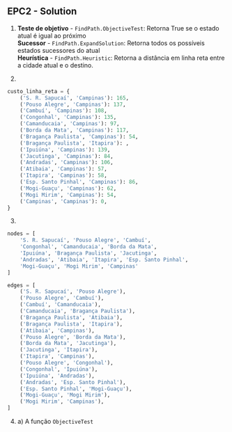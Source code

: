 ## EPC2 - Solution

1) **Teste de objetivo** - `FindPath.ObjectiveTest`: Retorna True se o estado atual é igual ao próximo\
**Sucessor** - `FindPath.ExpandSolution`: Retorna todos os possíveis estados sucessores do atual\
**Heurística** - `FindPath.Heuristic`: Retorna a distância em linha reta entre a cidade atual e o destino.

2)
```python
custo_linha_reta = {
    ('S. R. Sapucaí', 'Campinas'): 165,
    ('Pouso Alegre', 'Campinas'): 137,
    ('Cambuí', 'Campinas'): 108,
    ('Congonhal', 'Campinas'): 135,
    ('Camanducaia', 'Campinas'): 97,
    ('Borda da Mata', 'Campinas'): 117,
    ('Bragança Paulista', 'Campinas'): 54,
    ('Bragança Paulista', 'Itapira'): ,
    ('Ipuiúna', 'Campinas'): 139,
    ('Jacutinga', 'Campinas'): 84,
    ('Andradas', 'Campinas'): 106,
    ('Atibaia', 'Campinas'): 57,
    ('Itapira', 'Campinas'): 58,
    ('Esp. Santo Pinhal', 'Campinas'): 86,
    ('Mogi-Guaçu', 'Campinas'): 62,
    ('Mogi Mirim', 'Campinas'): 54,
    ('Campinas', 'Campinas'): 0,
}
```

3)
```python
nodes = [
    'S. R. Sapucaí', 'Pouso Alegre', 'Cambuí',
    'Congonhal', 'Camanducaia', 'Borda da Mata',
    'Ipuiúna', 'Bragança Paulista', 'Jacutinga',
    'Andradas', 'Atibaia', 'Itapira', 'Esp. Santo Pinhal',
    'Mogi-Guaçu', 'Mogi Mirim', 'Campinas'
]

edges = [
    ('S. R. Sapucaí', 'Pouso Alegre'),
    ('Pouso Alegre', 'Cambuí'),
    ('Cambuí', 'Camanducaia'),
    ('Camanducaia', 'Bragança Paulista'),
    ('Bragança Paulista', 'Atibaia'),
    ('Bragança Paulista', 'Itapira'),
    ('Atibaia', 'Campinas'),
    ('Pouso Alegre', 'Borda da Mata'),
    ('Borda da Mata', 'Jacutinga'),
    ('Jacutinga', 'Itapira'),
    ('Itapira', 'Campinas'),
    ('Pouso Alegre', 'Congonhal'),
    ('Congonhal', 'Ipuiúna'),
    ('Ipuiúna', 'Andradas'),
    ('Andradas', 'Esp. Santo Pinhal'),
    ('Esp. Santo Pinhal', 'Mogi-Guaçu'),
    ('Mogi-Guaçu', 'Mogi Mirim'),
    ('Mogi Mirim', 'Campinas'),
]
```

4. a) A função `ObjectiveTest` 
